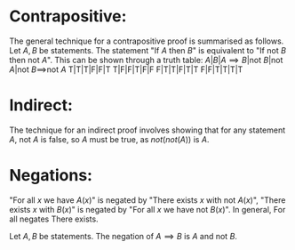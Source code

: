 
# Contrapositive:

The general technique for a contrapositive proof is summarised as follows. Let $A,B$ be statements. The statement "If $A$ then $B$" is equivalent to "If not $B$ then not $A$". This can be shown through a truth table:
$A$|$B$|$A\implies B$|not $B$|not $A$|not $B\implies$not $A$
T|T|T|F|F|T
T|F|F|T|F|F
F|T|T|F|T|T
F|F|T|T|T|T

# Indirect:

The technique for an indirect proof involves showing that for any statement $A$, not $A$ is false, so $A$ must be true, as $not(not(A))$ is $A$.

# Negations:

"For all $x$ we have $A(x)$" is negated by "There exists $x$ with not $A(x)$", "There exists $x$ with $B(x)$" is negated by "For all $x$ we have not $B(x)$". In general, For all negates There exists.

Let $A,B$ be statements. The negation of $A\implies B$ is $A$ and not $B$.
